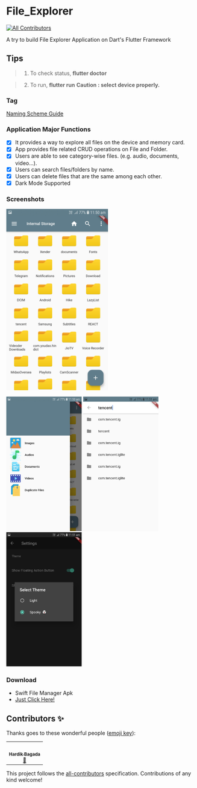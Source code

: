 # File_Explorer
<!-- ALL-CONTRIBUTORS-BADGE:START - Do not remove or modify this section -->
[![All Contributors](https://img.shields.io/badge/all_contributors-1-orange.svg?style=flat-square)](#contributors-)
<!-- ALL-CONTRIBUTORS-BADGE:END -->
A try to build File Explorer Application on Dart's Flutter Framework

## Tips

> 1. To check status, **flutter doctor**

> 2. To run, **flutter run** 
>  **Caution : select device properly.**



### Tag
[Naming Scheme Guide](https://en.wikipedia.org/wiki/Software_versioning#Designating_development_stage)

### Application Major Functions
- [x] It provides a way to explore all files on the device and memory card.
- [x] App provides file related CRUD operations on File and Folder.
- [x] Users are able to see category-wise files. (e.g. audio, documents, video...).
- [x] Users can search files/folders by name.
- [x] Users can delete files that are the same among each other.
- [x] Dark Mode Supported

### Screenshots

<img height="480px" src="assets/ss/ss (17).jpg">
<br/>
<p float="left">
  <img src="assets/ss/ss (18).jpg" width="200" />
  <img src="assets/ss/ss (19).jpg" width="200" />
  <img src="assets/ss/ss (2).jpg" width="200" />
 
</p>
<!--

### Contributors
<table>
  <tr>
    <td align="center"><a href="https://github.com/Hardik0307"><img src="https://avatars3.githubusercontent.com/u/41434099?s=460&u=65f839dc654e887522d57dd69caf2f5eaaa93720&v=4" width="100px;" alt=""/><br /><sub><b>Hardik Bagada</b></sub></a><br>Code, Maintainance, Documentation </td>
    <td align="center"><a href="https://github.com/Barad7987"><img src="https://avatars2.githubusercontent.com/u/58905672?s=460&v=4" width="100px;" alt=""/><br /><sub><b>Barad Mahendrasinh</b></sub></a><br/>Code, UI Design, Feedback</td>
    <td align="center"><a href="https://github.com/HarshadChovatiya"><img src="https://avatars2.githubusercontent.com/u/53139871?s=400&u=36613cd8d2b16ae8144e12f89a7854e9e4316531&v=4" width="100px;" alt=""/><br /><sub><b>Harshad Chovatiya</b></sub></a><br/>Code, Utility Libraries, Testing  </td>
 <!--   
  </tr>
</table>
-->
    
### Download 
- Swift File Manager Apk
- <a href="https://github.com/Hardik0307/File_Explorer/releases/download/v1.1.1.1/Swift_File_Manager.apk">Just Click Here!</a>

## Contributors ✨

Thanks goes to these wonderful people ([emoji key](https://allcontributors.org/docs/en/emoji-key)):

<!-- ALL-CONTRIBUTORS-LIST:START - Do not remove or modify this section -->
<!-- prettier-ignore-start -->
<!-- markdownlint-disable -->
<table>
  <tr>
    <td align="center"><a href="https://github.com/Hardik0307"><img src="https://avatars3.githubusercontent.com/u/41434099?v=4" width="100px;" alt=""/><br /><sub><b>Hardik Bagada</b></sub></a><br /><a href="https://github.com/Hardik0307/File_Explorer/commits?author=Hardik0307" title="Documentation">📖</a></td>
  </tr>
</table>

<!-- markdownlint-enable -->
<!-- prettier-ignore-end -->
<!-- ALL-CONTRIBUTORS-LIST:END -->

This project follows the [all-contributors](https://github.com/all-contributors/all-contributors) specification. Contributions of any kind welcome!